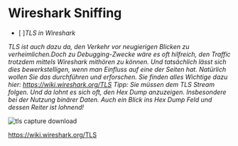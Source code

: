# Wireshark Sniffing

- [ ]*TLS in Wireshark*

*TLS ist auch dazu da, den Verkehr vor neugierigen Blicken zu verheimlichen.Doch zu Debugging-Zwecke wäre es oft hilfreich, den Traffic trotzdem mittels Wireshark mithören zu können. Und tatsächlich lässt sich dies bewerkstelligen, wenn man Einfluss auf eine der Seiten hat. Natürlich wollen Sie das durchführen und erforschen. Sie finden alles Wichtige dazu hier: https://wiki.wireshark.org/TLS Tipp: Sie müssen dem TLS Stream folgen. Und da lohnt es sich oft, den Hex Dump anzuzeigen. Insbesondere bei der Nutzung binärer Daten. Auch ein Blick ins Hex Dump Feld und dessen Reiter ist lohnend!*

![tls capture download](../tls.pcapng)

<https://wiki.wireshark.org/TLS>